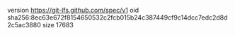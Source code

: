 version https://git-lfs.github.com/spec/v1
oid sha256:8ec63e672f8154650532c2fcb015b24c387449cf9c14dcc7edc2d8d2c5ac3880
size 17683
